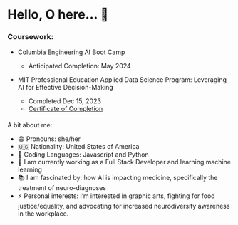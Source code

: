 # Hello, O here...  👋

### Coursework:
- Columbia Engineering AI Boot Camp
  - Anticipated Completion: May 2024
    
- MIT Professional Education Applied Data Science Program: Leveraging AI for Effective Decision-Making
  - Completed Dec 15, 2023
  - [Certificate of Completion](https://credentials.professional.mit.edu/20a50f32-d7f7-443a-ab01-9231943c4de7)
  

####
A bit about me:

- 😄 Pronouns: she/her
-  🇺🇸 Nationality: United States of America
- 🔭 Coding Languages: Javascript and Python
- 🌱 I am currently working as a Full Stack Developer and learning machine learning
- :books: I am fascinated by: how AI is impacting medicine, specifically the treatment of neuro-diagnoses 
- ⚡ Personal interests:  I’m interested in graphic arts, fighting for food justice/equality, and advocating for increased neurodiversity awareness in the workplace.






<!--
**osita-igwe/osita-igwe** is a ✨ _special_ ✨ repository because its `README.md` (this file) appears on your GitHub profile.

Here are some ideas to get you started:

-  I’m currently working on ...
- 🌱 I’m currently learning ...
- 👯 I’m looking to collaborate on ...
- 🤔 I’m looking for help with ...
- 💬 Ask me about ...
- 📫 How to reach me: ...
- 😄 Pronouns: ...
-  Fun fact: ...
-->

